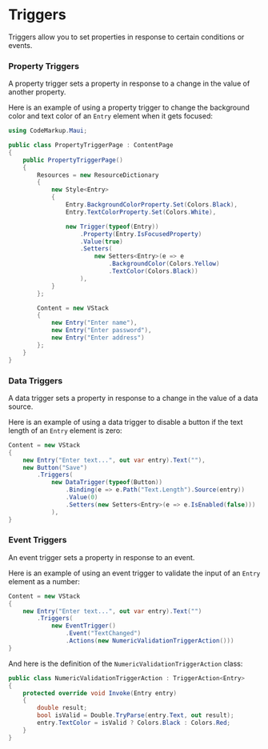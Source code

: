 # Triggers

Triggers allow you to set properties in response to certain conditions or events.

### Property Triggers

A property trigger sets a property in response to a change in the value of another property.

Here is an example of using a property trigger to change the background color and text color of an `Entry` element when it gets focused:

```cs
using CodeMarkup.Maui;

public class PropertyTriggerPage : ContentPage
{
    public PropertyTriggerPage()
    {
        Resources = new ResourceDictionary
        {
            new Style<Entry>
            {
                Entry.BackgroundColorProperty.Set(Colors.Black),
                Entry.TextColorProperty.Set(Colors.White),

                new Trigger(typeof(Entry))
                    .Property(Entry.IsFocusedProperty)
                    .Value(true)
                    .Setters(
                        new Setters<Entry>(e => e
                            .BackgroundColor(Colors.Yellow)
                            .TextColor(Colors.Black))
                    ),
            }
        };

        Content = new VStack
        {
            new Entry("Enter name"),
            new Entry("Enter password"),
            new Entry("Enter address")
        };
    }
}
```

### Data Triggers

A data trigger sets a property in response to a change in the value of a data source.

Here is an example of using a data trigger to disable a button if the text length of an `Entry` element is zero:

```cs
Content = new VStack
{
    new Entry("Enter text...", out var entry).Text(""),
    new Button("Save")
        .Triggers(
            new DataTrigger(typeof(Button))
                .Binding(e => e.Path("Text.Length").Source(entry))
                .Value(0)
                .Setters(new Setters<Entry>(e => e.IsEnabled(false)))
            ),
}
```

### Event Triggers

An event trigger sets a property in response to an event.

Here is an example of using an event trigger to validate the input of an `Entry` element as a number:

```cs
Content = new VStack
{
    new Entry("Enter text...", out var entry).Text("")
        .Triggers(
            new EventTrigger()
                .Event("TextChanged")
                .Actions(new NumericValidationTriggerAction()))
}
```

And here is the definition of the `NumericValidationTriggerAction` class:

```cs
public class NumericValidationTriggerAction : TriggerAction<Entry>
{
    protected override void Invoke(Entry entry)
    {
        double result;
        bool isValid = Double.TryParse(entry.Text, out result);
        entry.TextColor = isValid ? Colors.Black : Colors.Red;
    }
}
```